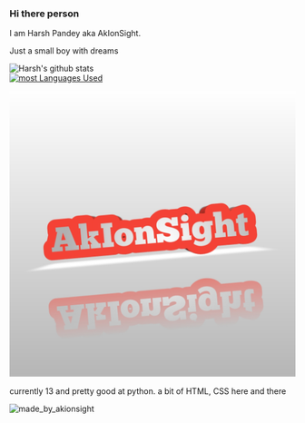 ### Hi there person

I am Harsh Pandey aka AkIonSight. 

Just a small boy with dreams 

![Harsh's github stats](https://github-readme-stats.vercel.app/api?username=AkIonSight&show_icons=true&theme=tokyonight) 
<br>
[![most Languages Used](https://github-readme-stats.vercel.app/api/top-langs/?username=AkIonSight)](https://github.com/anuraghazra/github-readme-stats)



![logo](https://github.com/akionsight/AkIonSight/blob/master/AkIonsight.jpg)


currently 13 and pretty good at python. a bit of HTML, CSS here and there


![made_by_akionsight](https://img.shields.io/badge/Made%20By-AkIonSight-red)
